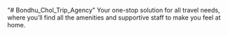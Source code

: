 "# Bondhu_Chol_Trip_Agency" 
Your one-stop solution for all travel needs, where you’ll find all the amenities and supportive staff to make you feel at home.

